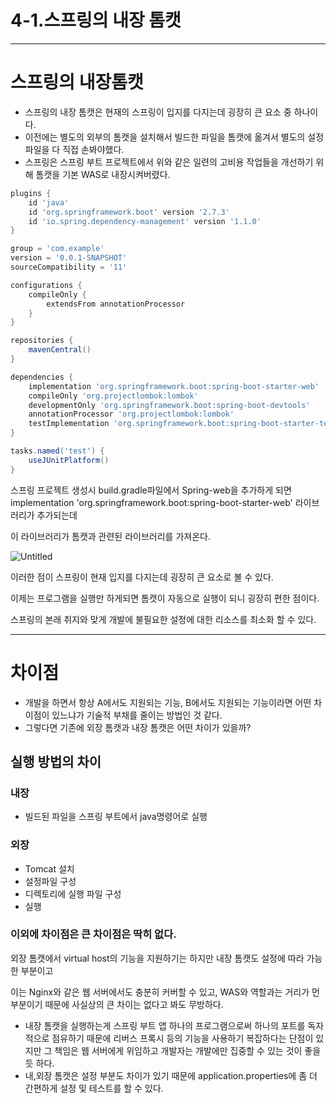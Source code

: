 # 4-1.스프링의 내장 톰캣

---

# 스프링의 내장톰캣

- 스프링의 내장 톰캣은 현재의 스프링이 입지를 다지는데 굉장히 큰 요소 중 하나이다.
- 이전에는 별도의 외부의 톰캣을 설치해서 빌드한 파일을 톰캣에 옮겨서 별도의 설정 파일을 다 직접 손봐야했다.
- 스프링은 스프링 부트 프로젝트에서 위와 같은 일련의 고비용 작업들을 개선하기 위해 톰캣을 기본 WAS로 내장시켜버렸다.

```groovy
plugins {
    id 'java'
    id 'org.springframework.boot' version '2.7.3'
    id 'io.spring.dependency-management' version '1.1.0'
}

group = 'com.example'
version = '0.0.1-SNAPSHOT'
sourceCompatibility = '11'

configurations {
    compileOnly {
        extendsFrom annotationProcessor
    }
}

repositories {
    mavenCentral()
}

dependencies {
    implementation 'org.springframework.boot:spring-boot-starter-web'
    compileOnly 'org.projectlombok:lombok'
    developmentOnly 'org.springframework.boot:spring-boot-devtools'
    annotationProcessor 'org.projectlombok:lombok'
    testImplementation 'org.springframework.boot:spring-boot-starter-test'
}

tasks.named('test') {
    useJUnitPlatform()
}
```

스프링 프로젝트 생성시 build.gradle파일에서 Spring-web을 추가하게 되면     implementation 'org.springframework.boot:spring-boot-starter-web' 라이브러리가 추가되는데

이 라이브러리가 톰캣과 관련된 라이브러리를 가져온다.

![Untitled](https://s3.us-west-2.amazonaws.com/secure.notion-static.com/c8a557c8-6fc2-41ee-839a-496a8b185cb4/Untitled.png?X-Amz-Algorithm=AWS4-HMAC-SHA256&X-Amz-Content-Sha256=UNSIGNED-PAYLOAD&X-Amz-Credential=AKIAT73L2G45EIPT3X45%2F20230209%2Fus-west-2%2Fs3%2Faws4_request&X-Amz-Date=20230209T132104Z&X-Amz-Expires=86400&X-Amz-Signature=b6b8f03e133fbf516d2ca8bc04b9066ba90dfda9ba3b99b21a8862af82172577&X-Amz-SignedHeaders=host&response-content-disposition=filename%3D%22Untitled.png%22&x-id=GetObject)

이러한 점이 스프링이 현재 입지를 다지는데 굉장히 큰 요소로 볼 수 있다.

이제는 프로그램을 실행만 하게되면 톰캣이 자동으로 실행이 되니 굉장히 편한 점이다.

스프링의 본래 취지와 맞게 개발에 불필요한 설정에 대한 리소스를 최소화 할 수 있다.

---

# 차이점

- 개발을 하면서 항상 A에서도 지원되는 기능, B에서도 지원되는 기능이라면 어떤 차이점이 있느냐가 기술적 부채를 줄이는 방법인 것 같다.
- 그렇다면 기존에 외장 톰캣과 내장 톰캣은 어떤 차이가 있을까?

## 실행 방법의 차이

### 내장

- 빌드된 파일을 스프링 부트에서 java명령어로 실행

### 외장

- Tomcat 설치
- 설정파일 구성
- 디렉토리에 실행 파일 구성
- 실행

### 이외에 차이점은 큰 차이점은 딱히 없다.

외장 톰캣에서 virtual host의 기능을 지원하기는 하지만 내장 톰캣도 설정에 따라 가능한 부분이고

이는 Nginx와 같은 웹 서버에서도 충분히 커버할 수 있고, WAS와 역할과는 거리가 먼 부분이기 때문에 사실상의 큰 차이는 없다고 봐도 무방하다.

- 내장 톰캣을 실행하는게 스프링 부트 앱 하나의 프로그램으로써 하나의 포트를 독자적으로 점유하기 때문에 리버스 프록시 등의 기능을 사용하기 복잡하다는 단점이 있지만 그 책임은 웹 서버에게 위임하고 개발자는 개발에만 집중할 수 있는 것이 좋을 듯 하다.
- 내,외장 톰캣은 설정 부분도 차이가 있기 때문에 application.properties에 좀 더 간편하게 설정 및 테스트를 할 수 있다.